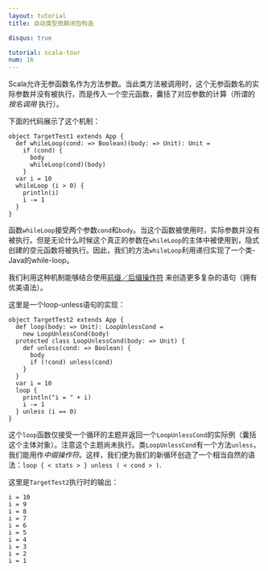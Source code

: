 ```yaml
---
layout: tutorial
title: 自动类型依赖闭包构造 

disqus: true

tutorial: scala-tour
num: 16
---
```


Scala允许无参函数名作为方法参数。当此类方法被调用时，这个无参函数名的实际参数并没有被执行，而是传入一个空元函数，囊括了对应参数的计算（所谓的 *按名调用* 执行）。

下面的代码展示了这个机制：

    object TargetTest1 extends App {
      def whileLoop(cond: => Boolean)(body: => Unit): Unit =
        if (cond) {
          body
          whileLoop(cond)(body)
        }
      var i = 10
      whileLoop (i > 0) {
        println(i)
        i -= 1
      }
    }

函数`whileLoop`接受两个参数`cond`和`body`。当这个函数被使用时，实际参数并没有被执行。但是无论什么时候这个真正的参数在`whileLoop`的主体中被使用到，隐式创建的空元函数将被执行。因此，我们的方法`whileLoop`利用递归实现了一个类-Java的while-loop。

我们利用这种机制能够结合使用[前缀／后缀操作符](operators.html) 来创造更多复杂的语句（拥有优美语法）。

这里是一个loop-unless语句的实现：

    object TargetTest2 extends App {
      def loop(body: => Unit): LoopUnlessCond =
        new LoopUnlessCond(body)
      protected class LoopUnlessCond(body: => Unit) {
        def unless(cond: => Boolean) {
          body
          if (!cond) unless(cond)
        }
      }
      var i = 10
      loop {
        println("i = " + i)
        i -= 1
      } unless (i == 0)
    }

这个`loop`函数仅接受一个循环的主题并返回一个`LoopUnlessCond`的实际例（囊括这个主体对象）。注意这个主题尚未执行。类`LoopUnlessCond`有一个方法`unless`，我们能用作*中缀操作符*。这样，我们便为我们的新循环创造了一个相当自然的语法：`loop { < stats > } unless ( < cond > )`.

这里是`TargetTest2`执行时的输出：

    i = 10
    i = 9
    i = 8
    i = 7
    i = 6
    i = 5
    i = 4
    i = 3
    i = 2
    i = 1

